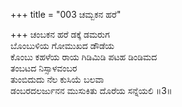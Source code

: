 +++
title = "003 ಚಮ್ಬಕನ ಹರೆ"

+++
ಚಂಬಕನ ಹರೆ ಡಕ್ಕೆ ಡಮರುಗ  
ಬೊಂಬುಳಿಯ ಗೋಮುಖದ ಡೌಡೆಯ  
ಕೊಂಬು ಕಹಳೆಯ ರಾಯ ಗಿಡಿಮಿಡಿ ಪಟಹ ಡಿಂಡಿಮದ  
ತಂಬಟದ ನಿಸ್ಸಾಳವಂಬರ  
ತುಂಬಿದುದು ನೆಲ ಕುಸಿಯೆ ಬಲವಾ  
ಡಂಬರದಲರ್ಜುನನ ಮುಸುಕಿತು ದೊರೆಯ ಸನ್ನೆಯಲಿ     ॥3॥